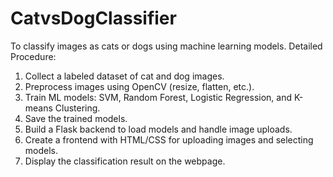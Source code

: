 # CatvsDogClassifier
To classify images as cats or dogs using machine learning models.
Detailed Procedure:
1. Collect a labeled dataset of cat and dog images.
2. Preprocess images using OpenCV (resize, flatten, etc.).
3. Train ML models: SVM, Random Forest, Logistic Regression, and K-means
Clustering.
4. Save the trained models.
5. Build a Flask backend to load models and handle image uploads.
6. Create a frontend with HTML/CSS for uploading images and selecting models.
7. Display the classification result on the webpage.
